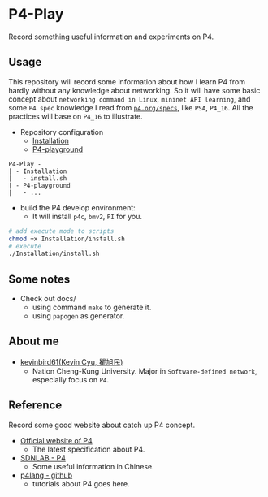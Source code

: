 # P4-Play
Record something useful information and experiments on P4. 

## Usage

This repository will record some information about how I learn P4 from hardly without any knowledge about networking. 
So it will have some basic concept about `networking command in Linux`, `mininet API learning`, and some `P4 spec` knowledge I read from [`p4.org/specs`](https://p4.org/specs/), like `PSA`, `P4_16`. All the practices will base on `P4_16` to illustrate.

* Repository configuration
    * [Installation](Installation/)
    * [P4-playground](P4-playground/)
```
P4-Play -
| - Installation
|   - install.sh
| - P4-playground
|   - ... 
```

* build the P4 develop environment:
    * It will install `p4c`, `bmv2`, `PI` for you.
```bash
# add execute mode to scripts
chmod +x Installation/install.sh
# execute
./Installation/install.sh
```

## Some notes 

* Check out docs/
    * using command `make` to generate it.
    * using `papogen` as generator.

## About me

* [kevinbird61(Kevin Cyu, 瞿旭民)](https://github.com/kevinbird61)
    * Nation Cheng-Kung University. Major in `Software-defined network`, especially focus on `P4`.

## Reference

Record some good website about catch up P4 concept.

* [Official website of P4](https://p4.org/specs/)
    * The latest specification about P4.
* [SDNLAB - P4](https://www.sdnlab.com/tag/p4/)
    * Some useful information in Chinese.
* [p4lang - github](https://github.com/p4lang)
    * tutorials about P4 goes here.
